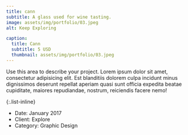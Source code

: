 ```yaml
---
title: cann
subtitle: A glass used for wine tasting.
image: assets/img/portfolio/03.jpeg
alt: Keep Exploring

caption:
  title: Cann
  subtitle: 5 USD
  thumbnail: assets/img/portfolio/03.jpeg
---
```


Use this area to describe your project. Lorem ipsum dolor sit amet, consectetur adipisicing elit. Est blanditiis dolorem culpa incidunt minus dignissimos deserunt repellat aperiam quasi sunt officia expedita beatae cupiditate, maiores repudiandae, nostrum, reiciendis facere nemo!

{:.list-inline}

- Date: January 2017
- Client: Explore
- Category: Graphic Design
